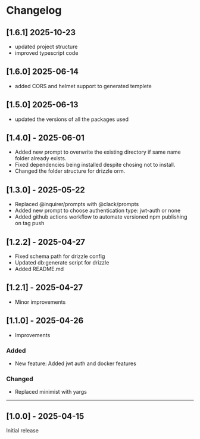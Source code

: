 # Changelog

## [1.6.1] 2025-10-23
- updated project structure
- improved typescript code

## [1.6.0] 2025-06-14
- added CORS and helmet support to generated templete

## [1.5.0] 2025-06-13
- updated the versions of all the packages used

## [1.4.0] - 2025-06-01
- Added new prompt to overwrite the existing directory if same name folder already exists.
- Fixed dependencies being installed despite chosing not to install.
- Changed the folder structure for drizzle orm.

## [1.3.0] - 2025-05-22
- Replaced @inquirer/prompts with @clack/prompts
- Added new prompt to choose authentication type: jwt-auth or none
- Added github actions workflow to automate versioned npm publishing on tag push

## [1.2.2] - 2025-04-27
- Fixed schema path for drizzle config
- Updated db:generate script for drizzle
- Added README.md

## [1.2.1] - 2025-04-27
- Minor improvements

## [1.1.0] - 2025-04-26
- Improvements

### Added
- New feature: Added jwt auth and docker features

### Changed
- Replaced minimist with yargs

---

## [1.0.0] - 2025-04-15
Initial release